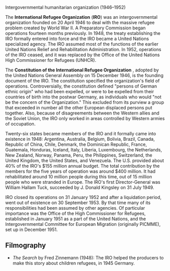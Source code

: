 Intergovernmental humanitarian organization (1946–1952)

The **International Refugee Organization** (**IRO**) was an intergovernmental
organization founded on 20 April 1946 to deal with the massive refugee problem
created by World War II. A Preparatory Commission began operations fourteen
months previously. In 1948, the treaty establishing the IRO formally entered
into force and the IRO became a United Nations specialized agency. The IRO
assumed most of the functions of the earlier United Nations Relief and
Rehabilitation Administration. In 1952, operations of the IRO ceased, and it
was replaced by the Office of the United Nations High Commissioner for
Refugees (UNHCR).

The **Constitution of the International Refugee Organization** , adopted by
the United Nations General Assembly on 15 December 1946, is the founding
document of the IRO. The constitution specified the organization's field of
operations. Controversially, the constitution defined "persons of German
ethnic origin" who had been expelled, or were to be expelled from their
countries of birth into the postwar Germany, as individuals who would "not be
the concern of the Organization." This excluded from its purview a group that
exceeded in number all the other European displaced persons put together.
Also, because of disagreements between the Western allies and the Soviet
Union, the IRO only worked in areas controlled by Western armies of
occupation.

Twenty-six states became members of the IRO and it formally came into
existence in 1948: Argentina, Australia, Belgium, Bolivia, Brazil, Canada,
Republic of China, Chile, Denmark, the Dominican Republic, France, Guatemala,
Honduras, Iceland, Italy, Liberia, Luxembourg, the Netherlands, New Zealand,
Norway, Panama, Peru, the Philippines, Switzerland, the United Kingdom, the
United States, and Venezuela. The U.S. provided about 40% of the IRO's $155
million annual budget. The total contribution by the members for the five
years of operation was around $400 million. It had rehabilitated around 10
million people during this time, out of 15 million people who were stranded in
Europe. The IRO's first Director-General was William Hallam Tuck, succeeded by
J. Donald Kingsley on 31 July 1949.

IRO closed its operations on 31 January 1952 and after a liquidation period,
went out of existence on 30 September 1953. By that time many of its
responsibilities had been assumed by other agencies. Of particular importance
was the Office of the High Commissioner for Refugees, established in January
1951 as a part of the United Nations, and the Intergovernmental Committee for
European Migration (originally PICMME), set up in December 1951.

## Filmography

  * _The Search_ by Fred Zinnemann (1948): The IRO helped the producers to make this story about children refugees, in 1945 Germany.